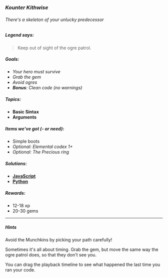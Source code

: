 ### _Kounter Kithwise_
###### There's a skeleton of your unlucky predecessor

##### _Legend says:_
> Keep out of sight of the ogre patrol.

##### _Goals:_
+ _Your hero must survive_
+ _Grab the gem_
+ _Avoid ogres_
+ _**Bonus**: Clean code (no warnings)_

##### _Topics:_
+ **Basic Sintax**
+ **Arguments**

##### _Items we've got (- or need):_
+ Simple boots
+ _Optional: Elemental codex 1+_
+ _Optional: The Precious ring_

##### _Solutions:_
+ **[JavaScript](kounterKithwise.js)**
+ **[Python](kounter_kithwise.py)**

##### _Rewards:_
+ 12-18 xp
+ 20-30 gems

___

##### _Hints_

Avoid the Munchkins by picking your path carefully!

Sometimes it's all about timing. Grab the gem, but move the same way the ogre patrol does, so that they don't see you.

You can drag the playback timeline to see what happened the last time you ran your code.
